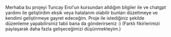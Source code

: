 Merhaba bu projeyi Tuncay Erol'un kursundan alldığım bilgiler ile ve chatgpt yardımı ile geliştirdim eksik veya hatalarım olabilir bunları düzeltmeye ve kendimi geliştirmeye gayret edeceğim.
Proje ile istediğiniz şekilde düzenleme yapabilirsiniz tabii bana da gönderirseniz :) (Farklı fikirlerimizi paylaşarak daha fazla gelişeceğimizi düşünmekteyim.)
